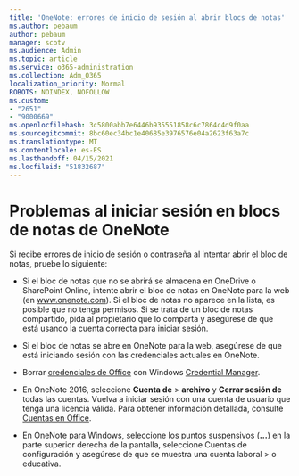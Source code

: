 ```yaml
---
title: 'OneNote: errores de inicio de sesión al abrir blocs de notas'
ms.author: pebaum
author: pebaum
manager: scotv
ms.audience: Admin
ms.topic: article
ms.service: o365-administration
ms.collection: Adm_O365
localization_priority: Normal
ROBOTS: NOINDEX, NOFOLLOW
ms.custom:
- "2651"
- "9000669"
ms.openlocfilehash: 3c5800abb7e6446b935551858c6c7864c4d9f0aa
ms.sourcegitcommit: 8bc60ec34bc1e40685e3976576e04a2623f63a7c
ms.translationtype: MT
ms.contentlocale: es-ES
ms.lasthandoff: 04/15/2021
ms.locfileid: "51832687"
---
```

# <a name="issues-signing-in-to-onenote-notebooks"></a>Problemas al iniciar sesión en blocs de notas de OneNote

Si recibe errores de inicio de sesión o contraseña al intentar abrir el bloc de notas, pruebe lo siguiente:

- Si el bloc de notas que no se abrirá se almacena en OneDrive o SharePoint Online, intente abrir el bloc de notas en OneNote para la web (en www.onenote.com). Si el bloc de notas no aparece en la lista, es posible que no tenga permisos. Si se trata de un bloc de notas compartido, pida al propietario que lo comparta y asegúrese de que está usando la cuenta correcta para iniciar sesión.

- Si el bloc de notas se abre en OneNote para la web, asegúrese de que está iniciando sesión con las credenciales actuales en OneNote. 

- Borrar [credenciales de Office](https://docs.microsoft.com/office/troubleshoot/error-messages/another-account-already-signed-in#step-3-clear-cached-credentials-on-the-computer) con Windows [Credential Manager](https://support.microsoft.com/help/4026814/windows-accessing-credential-manager).

- En OneNote 2016, seleccione **Cuenta de**  >  **archivo** y **Cerrar sesión de** todas las cuentas. Vuelva a iniciar sesión con una cuenta de usuario que tenga una licencia válida. Para obtener información detallada, consulte [Cuentas en Office](https://support.office.com/article/accounts-in-office-628ea040-f265-49de-b986-be09c3ebf8a9).

- En OneNote para Windows, seleccione los puntos suspensivos (**...**) en la parte superior derecha de la pantalla, seleccione Cuentas de configuración y asegúrese de que se muestra una cuenta laboral   >  o educativa.
